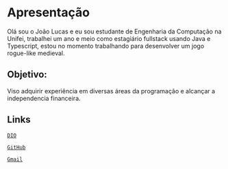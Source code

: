 # Apresentação

Olá sou o João Lucas e eu sou estudante de Engenharia da Computação na Unifei, trabalhei um ano e meio como estagiário fullstack usando Java e Typescript, estou no momento trabalhando para desenvolver um jogo rogue-like medieval.

## Objetivo: 
Viso adquirir experiência em diversas áreas da programação e alcançar a independencia financeira.

 ## Links

<code>[DIO](https://www.dio.me/users/Sikansi)</code>

<code>[GitHub](https://github.com/Sikansi)</code>

<code>[Gmail](mailto:jlsikansi@gmail.com)</code>
